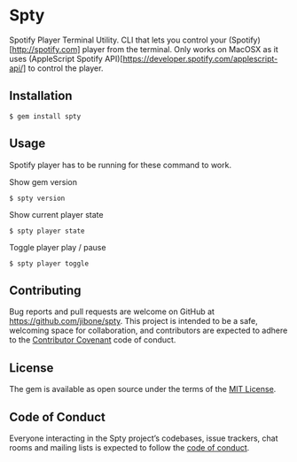 # Spty

Spotify Player Terminal Utility. CLI that lets you control your
(Spotify)[http://spotify.com] player from the terminal. Only works on MacOSX as
it uses (AppleScript Spotify API)[https://developer.spotify.com/applescript-api/]
to control the player.

## Installation

```
$ gem install spty
```

## Usage

Spotify player has to be running for these command to work.

Show gem version
```
$ spty version
```

Show current player state
```
$ spty player state
```

Toggle player play / pause
```
$ spty player toggle
```

## Contributing

Bug reports and pull requests are welcome on GitHub at
https://github.com/jibone/spty. This project is intended to be a safe, welcoming
space for collaboration, and contributors are expected to adhere to the
[Contributor Covenant](http://contributor-covenant.org) code of conduct.

## License

The gem is available as open source under the terms of the
[MIT License](http://opensource.org/licenses/MIT).

## Code of Conduct

Everyone interacting in the Spty project’s codebases, issue trackers, chat rooms
and mailing lists is expected to follow the
[code of conduct](https://github.com/jibone/spty/blob/master/CODE_OF_CONDUCT.md).
